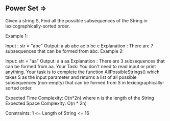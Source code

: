 Power Set =>
--------- 



Given a string S, Find all the possible subsequences of the String in lexicographically-sorted order.

Example 1:

Input : str = "abc"
Output: a ab abc ac b bc c
Explanation : There are 7 subsequences that 
can be formed from abc.
Example 2:

Input: str = "aa"
Output: a a aa
Explanation : There are 3 subsequences that 
can be formed from aa.
Your Task:
You don't need to read input or print anything. Your task is to complete the function AllPossibleStrings() which takes S as the input parameter and returns a list of all possible subsequences (non-empty) that can be formed from S in lexicographically-sorted order.

Expected Time Complexity: O(n*2n) where n is the length of the String
Expected Space Complexity: O(n * 2n)
 

Constraints: 
1 <= Length of String <= 16
